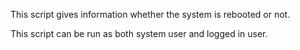 This script  gives information whether the system is rebooted or not. 

This script can be run as both system user and logged in user.